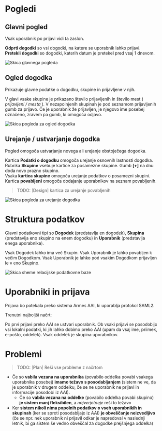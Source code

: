 # Pogledi

## Glavni pogled
Vsak uporabnik po prijavi vidi ta zaslon.

**Odprti dogodki** so vsi dogodki, na katere se uporabnik lahko prijavi.  
**Pretekli dogodki** so dogodki, katerih datum je pretekel pred vsaj 1 dnevom.

![Skica glavnega pogleda](https://dev.franga2000.com/Ip19/design/view_main_1.jpg)

## Ogled dogodka
Prikazuje glavne podatke o dogodku, skupine in prijavljene v njih. 

V glavi vsake skupine je prikazano število prijavljenih in število mest ( *prijavljeni / mesta* ). 
V nezapolnjenih skupinah je pod seznamom prijavljenih gumb za prijavo. Če je uporabnik že prijavljen, je njegovo ime posebej označeno, zravem pa gumb, ki omogoča odjavo.

![Skica pogleda za ogled dogodka](https://dev.franga2000.com/Ip19/design/view_dogodek_1.jpg)

## Urejanje / ustvarjanje dogodka
Pogled omogoča ustvarjanje novega ali urejanje obstoječega dogodka.

Kartica **Podatki o dogodku** omogoča urejanje osnovnih lastnosti dogodka.  
Rubrika **Skupine** vsebuje kartice za posamezne skupine. Gumb **[+]** na dnu doda novo prazno skupino.  
Vsaka **kartica skupine** omogoča urejanje podatkov o posamezni skupini.  
Kartica **povabljeni** omogoča dodajanje uporabnikov na seznam povabljenih. 
> TODO: [Design] kartica za urejanje povabljenih

![Skica pogleda za urejanje dogodka](https://dev.franga2000.com/Ip19/design/view_ustvari_1.jpg)

# Struktura podatkov
Glavni podatkovni tipi so **Dogodek** (predstavlja en dogodek), **Skupina** (predstavlja eno skupino na enem dogodku) in **Uporabnik** (predstavlja enega uporabnika).

Vsak Dogodek lahko ima več Skupin. Vsak Uporabnik je lahko povabljen k večim Dogodkom. Vsak Uporabnik je lahko pod vsakim Dogodkom prijavljen le v eno Skupino.

![Skica sheme relacijske podatkovne baze](https://dev.franga2000.com/Ip19/design/database_1.jpg)

# Uporabniki in prijava
Prijava bo potekala preko sistema Armes AAI, ki uporablja protokol SAML2. 

Trenutni najboljši načrt:

Po prvi prijavi preko AAI se ustvari uporabnik. Ob vsaki prijavi se posodobijo vsi lokalni podatki, ki jih lahko dobimo preko AAI (upam da vsaj ime, priimek, e-pošto, oddelek). Vsak oddelek je skupina uporabnikov. 

# Problemi
> TODO: [Plan] Reši vse probleme z načrtom
 - Če so **vabila vezana na uporabnika** (povabilo oddelka povabi vsakega uporabnika posebej) **imamo težavo s posodabljanjem** (sistem ne ve, da je uporabnik v drugem oddelku, če se ne uporabnik ne prijavi in informacije posodobi iz AAI).  
   - Če so **vabila vezana na oddelke** (povabilo oddelka povabi skupino) **je sistem manj fleksibilen**, a *najverjetneje* reši to težavo
 - Ker **sistem nikoli nima popolnih podatkov o vseh uporabnikih in skupinah** (ker se sproti posodabljajo iz AAI) **je obveščanje neizvedljivo** (če se npr. nek uporabnik ni prijavil odkar je napredoval v naslednji letnik, bi ga sistem še vedno obveščal za dogodke prejšnjega oddelka)